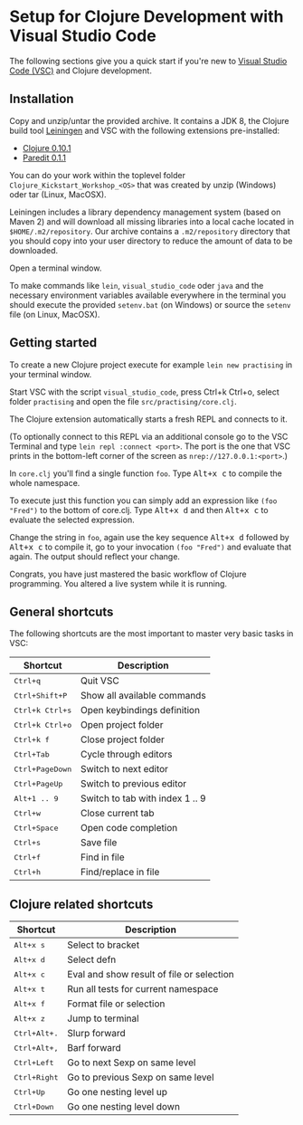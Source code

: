 # Setup for Clojure Development with Visual Studio Code

The following sections give you a quick start if you're new to [Visual
Studio Code (VSC)](https://code.visualstudio.com/) and Clojure development.

## Installation

Copy and unzip/untar the provided archive. It contains a JDK 8, the Clojure
build tool [Leiningen](https://leiningen.org/) and VSC with the
following extensions pre-installed:

- [Clojure 0.10.1](https://marketplace.visualstudio.com/items?itemName=avli.clojure)
- [Paredit 0.1.1](https://marketplace.visualstudio.com/items?itemName=clptn.code-paredit)

You can do your work within the toplevel folder
`Clojure_Kickstart_Workshop_<OS>` that was created by unzip (Windows)
oder tar (Linux, MacOSX).


Leiningen includes a library dependency management system (based on
Maven 2) and will download all missing libraries into a local cache
located in `$HOME/.m2/repository`.  Our archive contains a
`.m2/repository` directory that you should copy into your user
directory to reduce the amount of data to be downloaded.

Open a terminal window.

To make commands like `lein`, `visual_studio_code` oder `java` and the
necessary environment variables available everywhere in the terminal
you should execute the provided `setenv.bat` (on Windows) or source
the `setenv` file (on Linux, MacOSX).


## Getting started

To create a new Clojure project execute for example `lein new
practising` in your terminal window.

Start VSC with the script `visual_studio_code`, press <bbd>Ctrl+k
Ctrl+o</kbd>, select folder `practising` and open the file
`src/practising/core.clj`.

The Clojure extension automatically starts a fresh REPL and connects
to it.

(To optionally connect to this REPL via an additional console go to
the VSC Terminal and type `lein repl :connect <port>`. The port is the one
that VSC prints in the bottom-left corner of the screen as
`nrep://127.0.0.1:<port>`.)

In `core.clj` you'll find a single function `foo`. Type <kbd>Alt+x
c</kbd> to compile the whole namespace.

To execute just this function you can simply add an expression like
`(foo "Fred")` to the bottom of core.clj. Type <kbd>Alt+x d</kbd> and
then <kbd>Alt+x c</kbd> to evaluate the selected expression.

Change the string in `foo`, again use the key sequence <kbd>Alt+x
d</kbd> followed by <kbd>Alt+x c</kbd> to compile it, go to your
invocation `(foo "Fred")` and evaluate that again. The output should
reflect your change.

Congrats, you have just mastered the basic workflow of Clojure
programming. You altered a live system while it is running.


## General shortcuts

The following shortcuts are the most important to master very
basic tasks in VSC:

Shortcut                  | Description
---                       | ---
<kbd>Ctrl+q</kbd>         | Quit VSC
<kbd>Ctrl+Shift+P</kbd>   | Show all available commands
<kbd>Ctrl+k Ctrl+s</kbd>  | Open keybindings definition
<kbd>Ctrl+k Ctrl+o</kbd>  | Open project folder
<kbd>Ctrl+k f</kbd>       | Close project folder
<kbd>Ctrl+Tab</kbd>       | Cycle through editors
<kbd>Ctrl+PageDown</kbd>  | Switch to next editor
<kbd>Ctrl+PageUp</kbd>    | Switch to previous editor
<kbd>Alt+1 .. 9</kbd>     | Switch to tab with index 1 .. 9
<kbd>Ctrl+w</kbd>         | Close current tab
<kbd>Ctrl+Space</kbd>     | Open code completion
<kbd>Ctrl+s</kbd>         | Save file
<kbd>Ctrl+f</kbd>         | Find in file
<kbd>Ctrl+h</kbd>         | Find/replace in file

## Clojure related shortcuts

Shortcut                  | Description
---                       | ---
<kbd>Alt+x s</kbd>        | Select to bracket
<kbd>Alt+x d</kbd>        | Select defn
<kbd>Alt+x c</kbd>        | Eval and show result of file or selection
<kbd>Alt+x t</kbd>        | Run all tests for current namespace
<kbd>Alt+x f</kbd>        | Format file or selection
<kbd>Alt+x z</kbd>        | Jump to terminal
<kbd>Ctrl+Alt+.</kbd>     | Slurp forward
<kbd>Ctrl+Alt+,</kbd>     | Barf forward
<kbd>Ctrl+Left</kbd>      | Go to next Sexp on same level
<kbd>Ctrl+Right</kbd>     | Go to previous Sexp on same level
<kbd>Ctrl+Up</kbd>        | Go one nesting level up
<kbd>Ctrl+Down</kbd>      | Go one nesting level down
